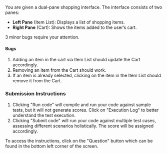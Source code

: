 You are given a dual-pane shopping interface. The interface consists of two panes:
- **Left Pane** (Item List): Displays a list of shopping items.
- **Right Pane** (Cart): Shows the items added to the user’s cart.

3 minor bugs require your attention.

#### Bugs
1. Adding an item in the cart via Item List should update the Cart accordingly.
2. Removing an item from the Cart should work.
3. If an item is already selected, clicking on the item in the Item List should remove it from the Cart.

### Submission Instructions

1. Clicking "Run code" will compile and run your code against sample tests, but it will not generate scores. Click on "Execution Log" to better understand the test execution.
2. Clicking "Submit code" will run your code against multiple test cases, assessing different scenarios holistically. The score will be assigned accordingly.

To access the instructions, click on the "Question" button which can be found in the bottom left corner of the screen.

